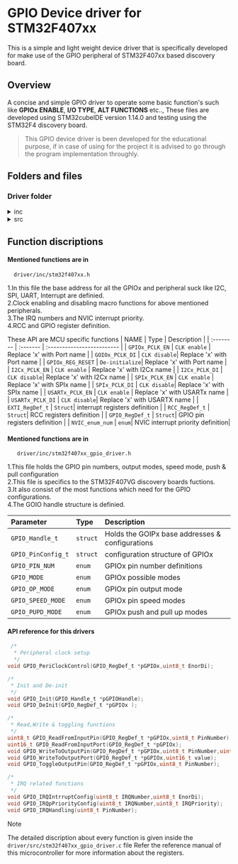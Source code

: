 # GPIO Device driver for STM32F407xx
This is a simple and light weight device driver that is specifically developed for make use of the GPIO peripheral of STM32F407xx based discovery board.

## Overview ##
A concise and simple GPIO driver to operate some basic function's such like **GPIOx ENABLE**, **I/O TYPE**, **ALT FUNCTIONS** etc..,
These files are developed using STM32cubeIDE version 1.14.0 and testing using the STM32F4 discovery board.

>This GPIO device driver is been developed for the educational purpose, if in case of using for the project it is advised to go through the program implementation throughly.

## Folders and files
### Driver folder
  <details>
  <summary>inc</summary>
    1.stm32f407xx.h<br>
    2.stm32f407xx_gpio_driver.h
  </details>
  <details>
  <summary>src</summary>
    1.stm32f407xx_gpio_driver.c
  </details>


## Function discriptions

#### Mentioned functions are in 

```
  driver/inc/stm32f407xx.h
```
1.In this file the base address for all the GPIOx and peripheral suck like I2C, SPI, UART, Interrupt are definied.</br>
2.Clock enabling and disabling macro functions for above mentioned peripherals.</br>
3.The IRQ numbers and NVIC interrupt priority.</br>
4.RCC and GPIO register definition.</br>
 
These API are MCU specific functions
|    NAME   | Type     | Description                |
| :-------- | :------- | :------------------------- |
| `GPIOx_PCLK_EN` | `CLK enable` | Replace 'x' with Port name |
| `GOIOx_PCLK_DI` | `CLK disable`| Replace 'x' with Port name |
| `GPIOx_REG_RESET` | `De-initialize`| Replace 'x' with Port name |
| `I2Cx_PCLK_EN` | `CLK enable` | Replace 'x' with I2Cx name |
| `I2Cx_PCLK_DI` | `CLK disable`| Replace 'x' with I2Cx name |
| `SPIx_PCLK_EN` | `CLK enable` | Replace 'x' with SPIx name |
| `SPIx_PCLK_DI` | `CLK disable`| Replace 'x' with SPIx name |
| `USARTx_PCLK_EN` | `CLK enable` | Replace 'x' with USARTx name |
| `USARTx_PCLK_DI` | `CLK disable`| Replace 'x' with USARTX name |
| `EXTI_RegDef_t` | `Struct`| interrupt registers definition |
| `RCC_RegDef_t` | `Struct`| RCC registers definition |
| `GPIO_RegDef_t` | `Struct`| GPIO pin registers definition |
| `NVIC_enum_num` | `enum`| NVIC interrupt priority definition|


#### Mentioned functions are in 

```
   driver/inc/stm32f407xx_gpio_driver.h
```
1.This file holds the GPIO pin numbers, output modes, speed mode, push & pull configuration </br>
2.This file is specifics to the STM32F407VG discovery boards fuctions.</br>
3.It also consist of the most functions which need for the GPIO configurations.</br>
4.The GOIO handle structure is definied.</br>

| Parameter | Type     | Description                       |
| :-------- | :------- | :-------------------------------- |
| `GPIO_Handle_t`      | `struct` | Holds the GOIPx base addresses & configurations |
| `GPIO_PinConfig_t`      | `struct` | configuration structure of GPIOx |
| `GPIO_PIN_NUM`      | `enum` | GPIOx pin number definitions |
| `GPIO_MODE`      | `enum` | GPIOx possible modes|
| `GPIO_OP_MODE`      | `enum` | GPIOx pin output mode |
| `GPIO_SPEED_MODE`      | `enum` | GPIOx pin speed modes |
| `GPIO_PUPD_MODE`      | `enum` | GPIOx push and pull up modes |

#### API reference for this drivers

```c
 /*
  * Peripheral clock setup
  */
void GPIO_PeriClockControl(GPIO_RegDef_t *pGPIOx,uint8_t EnorDi);

/*
 * Init and De-init
 */
void GPIO_Init(GPIO_Handle_t *pGPIOHandle);
void GPIO_DeInit(GPIO_RegDef_t *pGPIOx );

/*
 * Read,Write & toggling functions
 */
uint8_t GPIO_ReadFromInputPin(GPIO_RegDef_t *pGPIOx,uint8_t PinNumber);
uint16_t GPIO_ReadFromInputPort(GPIO_RegDef_t *pGPIOx);
void GPIO_WriteToOutputPin(GPIO_RegDef_t *pGPIOx,uint8_t PinNumber,uint8_t value);
void GPIO_WriteToOutputPort(GPIO_RegDef_t *pGPIOx,uint16_t value);
void GPIO_ToggleOutputPin(GPIO_RegDef_t *pGPIOx,uint8_t PinNumber);

/*
 * IRQ related functions
 */
void GPIO_IRQIntrruptConfig(uint8_t IRQNumber,uint8_t EnorDi);
void GPIO_IRQpPriorityConfig(uint8_t IRQNumber,uint8_t IRQPriority);
void GPIO_IRQHandling(uint8_t PinNumber);
```
>[!NOTE]
>The detailed discription about every function is given inside the `driver/src/stm32f407xx_gpio_driver.c` file
>Refer the reference manual of this microcontroller for more information about the registers.



